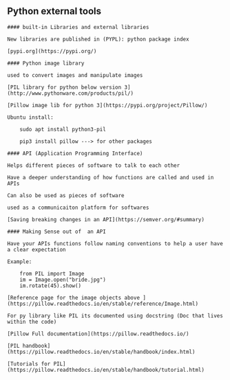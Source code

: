  ## Python external tools

    #### built-in Libraries and external libraries

    New libraries are published in (PYPL): python package index

    [pypi.org](https://pypi.org/)

    #### Python image library

    used to convert images and manipulate images

    [PIL library for python below version 3](http://www.pythonware.com/products/pil/)

    [Pillow image lib for python 3](https://pypi.org/project/Pillow/)

    Ubuntu install:

        sudo apt install python3-pil

        pip3 install pillow ---> for other packages

    #### API (Application Programming Interface)

    Helps different pieces of software to talk to each other

    Have a deeper understanding of how functions are called and used in APIs

    Can also be used as pieces of software 

    used as a communicaiton platform for softwares

    [Saving breaking changes in an API](https://semver.org/#summary)

    #### Making Sense out of  an API

    Have your APIs functions follow naming conventions to help a user have a clear expectation

    Example:

        from PIL import Image
        im = Image.open("bride.jpg")
        im.rotate(45).show()

    [Reference page for the image objects above ](https://pillow.readthedocs.io/en/stable/reference/Image.html)

    For py library like PIL its documented using docstring (Doc that lives within the code)

    [Pillow Full documentation](https://pillow.readthedocs.io/)

    [PIL handbook](https://pillow.readthedocs.io/en/stable/handbook/index.html)

    [Tutorials for PIL](https://pillow.readthedocs.io/en/stable/handbook/tutorial.html)



